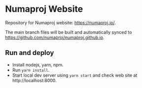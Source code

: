 # Numaproj Website

Repository for Numaproj website: https://numaproj.io/.

The main branch files will be built and automatically synced to https://github.com/numaproj/numaproj.github.io.

## Run and deploy

* Install nodejs, yarn, npm.
* Run `yarn install`.
* Start local dev server using `yarn start` and check web site at http://localhost:8000.

